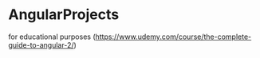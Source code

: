 # AngularProjects
for educational purposes (https://www.udemy.com/course/the-complete-guide-to-angular-2/)
